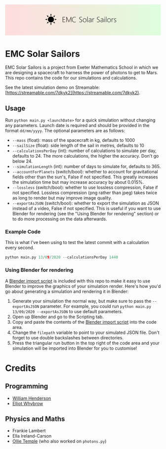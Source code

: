 ![Banner](images/banner.png)

# EMC Solar Sailors
EMC Solar Sailors is a project from Exeter Mathematics School in which we are designing a spacecraft to harness the power of photons to get to Mars. This repo contains the code for our simulations and calculations.

See the latest simulation demo on Streamable: [https://streamable.com/7dkyk2](https://streamable.com/7dkyk2).

## Usage
Run `python main.py <launchDate>` for a quick simulation without changing any parameters. Launch date is required and should be provided in the format `dd/mm/yyyy`. The optional parameters are as follows:
- `--mass` (float): mass of the spacecraft in kg, defaults to 1000
- `--sailSize` (float): side length of the sail in metres, defaults to 10
- `--calculationsPerDay` (int): number of calculations to simulate per day, defaults to 24. The more calculations, the higher the accuracy. Don't go below 24.
- `--simulationLength` (int): number of days to simulate for, defaults to 365.
- `--accountForPlanets` (switch/bool): whether to account for gravitational fields other than the sun's, False if not specified. This greatly increases the simulation time but may increase accuracy by about 0.015%.
- `--lossless` (switch/bool): whether to use lossless compression, False if not specified. Lossless compression (png rather than jpeg) takes twice as long to render but may improve image quality.
- `--exportAsJSON` (switch/bool): whether to export the simulation as JSON instead of a video, False if not specified. This is useful if you want to use Blender for rendering (see the "Using Blender for rendering" section) or to do more processing on the data afterwards.

### Example Code
This is what I've been using to test the latest commit with a calculation every second.
```py
python main.py 13/09/2020 --calculationsPerDay 1440
```

### Using Blender for rendering
A [Blender import script](https://github.com/w-henderson/EMC-Solar-Sailors/blob/master/modules/blenderImportScript.py) is included with this repo to make it easy to use Blender to improve the graphics of your simulation render. Here's how you'd go about generating a simulation and rendering it in Blender:
1. Generate your simulation the normal way, but make sure to pass the `--exportAsJSON` parameter. For example, you could run `python main.py 13/09/2020 --exportAsJSON` to use default parameters.
2. Open up Blender and go to the Scripting tab.
3. Copy and paste the contents of the [Blender import script](https://github.com/w-henderson/EMC-Solar-Sailors/blob/master/modules/blenderImportScript.py) into the code area.
4. Change the `filepath` variable to point to your simulated JSON file. Don't forget to use double backslashes between directories.
5. Press the triangular run button in the top right of the code area and your simulation will be imported into Blender for you to customise!

# Credits

## Programming
- [William Henderson](https://github.com/w-henderson)
- [Elliot Whybrow](https://github.com/flauntingspade4)

## Physics and Maths
- Frankie Lambert
- Ella Ireland-Carson
- [Ollie Temple](https://github.com/olivertemple) (who also worked on `photons.py`)
